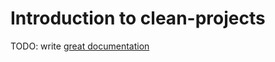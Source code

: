 # Introduction to clean-projects

TODO: write [great documentation](http://jacobian.org/writing/what-to-write/)
